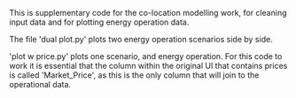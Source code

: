 This is supplementary code for the co-location modelling work, for cleaning input data and for plotting energy operation data. 

The file 'dual plot.py' plots two energy operation scenarios side by side.

'plot w price.py' plots one scenario, and energy operation. For this code to work it is essential that the column within the original UI that contains prices is called 'Market_Price', as this is the only column that will join to the operational data.

